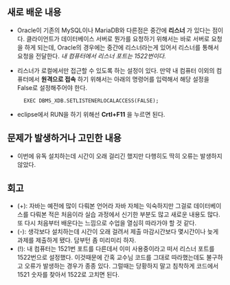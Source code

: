 ## 새로 배운 내용
* Oracle이 기존의 MySQL이나 MariaDB와 다른점은 중간에 __리스너__ 가 있다는 점이다. 클라이언트가 데이터베이스 서버로 뭔가를 요청하기 위해서는 바로 서버로 요청을 하게 되는데,
Oracle의 경우에는 중간에 리스너라는게 있어서 리스너를 통해서 요청을 전달한다. _내 컴퓨터에서 리스너 포트는 1522번이다._
* 리스너가 로컬에서만 접근할 수 있도록 하는 설정이 있다. 만약 내 컴퓨터 이외의 컴퓨터에서 __원격으로 접속__ 하기 위해서는 아래의 명령어를 입력해서 해당 설정을 False로 설정해주어야 한다. 

        EXEC DBMS_XDB.SETLISTENERLOCALACCESS(FALSE);
  
* eclipse에서 RUN을 하기 위해선 __Crtl+F11__ 을 누르면 된다.

## 문제가 발생하거나 고민한 내용
* 이번에 유독 설치하는데 시간이 오래 걸리긴 했지만 다행히도 딱히 오류는 발생하지 않았다.

## 회고
* (+): 자바는 예전에 많이 다뤄본 언어라 자바 자체는 익숙하지만 그걸로 데이터베이스를 다뤄본 적은 처음이라 실습 과정에서 신기한 부분도 많고 새로운 내용도 많다. 또 다시 처음부터 배운다는 느낌으로 수업을 열심히 따라가야 할 것 같다.
* (-): 생각보다 설치하는데 시간이 오래 걸려서 제출 마감시간보다 몇시간이나 늦게 과제를 제출하게 됐다. 담부턴 좀 미리미리 하자.
* (!): 내 컴퓨터는 1521번 포트를 다른데서 이미 사용중이라고 떠서 리스너 포트를 1522번으로 설정했다. 이것때문에 간혹 교수님 코드를 그대로 따라했는데도 불구하고 오류가 발생하는 경우가 종종 있다. 그럴때는 당황하지 말고 침착하게 코드에서 1521 숫자를 찾아서 1522로 고치면 된다.
